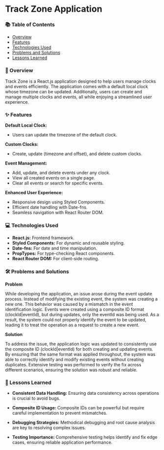 # Track Zone Application

### 📚 Table of Contents

- [Overview](#-overview)
- [Features](#-features)
- [Technologies Used](#-technologies-used)
- [Problems and Solutions](#-problems-and-solutions)
- [Lessons Learned](#-lessons-learned)

### 📄 Overview

Track Zone is a React.js application designed to help users manage clocks and events efficiently. The application comes with a default local clock whose timezone can be updated. Additionally, users can create and manage multiple clocks and events, all while enjoying a streamlined user experience.

### ✨ Features

**Default Local Clock:**

- Users can update the timezone of the default clock.

**Custom Clocks:**

- Create, update (timezone and offset), and delete custom clocks.

**Event Management:**

- Add, update, and delete events under any clock.
- View all created events on a single page.
- Clear all events or search for specific events.

**Enhanced User Experience:**

- Responsive design using Styled Components.
- Efficient date handling with Date-fns.
- Seamless navigation with React Router DOM.

### 💻 Technologies Used

- **React.js:** Frontend framework.
- **Styled Components:** For dynamic and reusable styling.
- **Date-fns:** For date and time manipulation.
- **PropTypes:** For type-checking React components.
- **React Router DOM:** For client-side routing.

### 🛠 Problems and Solutions

**Problem**

While developing the application, an issue arose during the event update process. Instead of modifying the existing event, the system was creating a new one. This behavior was caused by a mismatch in the event identification logic. Events were created using a composite ID format (clockId|eventId), but during updates, only the eventId was being used. As a result, the system could not properly identify the event to be updated, leading it to treat the operation as a request to create a new event.

**Solution**

To address the issue, the application logic was updated to consistently use the composite ID (clockId|eventId) for both creating and updating events. By ensuring that the same format was applied throughout, the system was able to correctly identify and modify existing events without creating duplicates. Extensive testing was performed to verify the fix across different scenarios, ensuring the solution was robust and reliable.

### 📖 Lessons Learned

- **Consistent Data Handling:** Ensuring data consistency across operations is crucial to avoid bugs.

- **Composite ID Usage:** Composite IDs can be powerful but require careful implementation to prevent mismatches.

- **Debugging Strategies:** Methodical debugging and root cause analysis are key to resolving complex issues.

- **Testing Importance:** Comprehensive testing helps identify and fix edge cases, ensuring reliable application performance.
